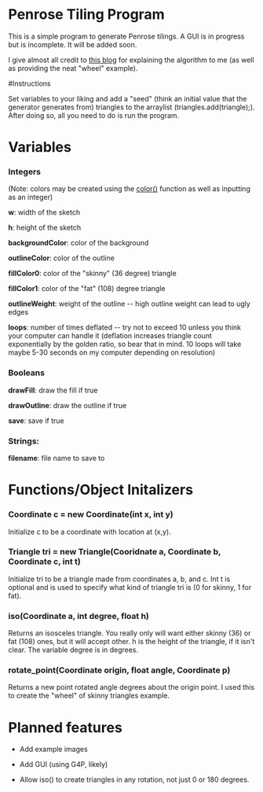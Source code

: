 # Penrose Tiling Program

This is a simple program to generate Penrose tilings. A GUI is in progress but is incomplete. It will be added soon.

I give almost all credit to [this blog](http://preshing.com/20110831/penrose-tiling-explained/) for explaining the algorithm to me (as well as providing the neat "wheel" example).

#Instructions

Set variables to your liking and add a "seed" (think an initial value that the generator generates from) triangles to the arraylist (triangles.add(triangle);). After doing so, all you need to do is run the program.

# Variables

### Integers

(Note: colors may be created using the [color()](https://processing.org/reference/color_.html) function as well as inputting as an integer)

**w**: width of the sketch

**h**: height of the sketch

**backgroundColor**: color of the background

**outlineColor**: color of the outline

**fillColor0**: color of the "skinny" (36 degree) triangle

**fillColor1**: color of the "fat" (108) degree triangle

**outlineWeight**: weight of the outline -- high outline weight can lead to ugly edges

**loops**: number of times deflated -- try not to exceed 10 unless you think your computer can handle it (deflation increases triangle count exponentially by the golden ratio, so bear that in mind. 10 loops will take maybe 5-30 seconds on my computer depending on resolution)

### Booleans

**drawFill**: draw the fill if true

**drawOutline**: draw the outline if true

**save**: save if true

### Strings:

**filename**: file name to save to

# Functions/Object Initalizers

### Coordinate c = new Coordinate(int x, int y)

Initialize c to be a coordinate with location at (x,y).

### Triangle tri = new Triangle(Cooridnate a, Coordinate b, Coordinate c, int t)

Initialize tri to be a triangle made from coordinates a, b, and c. Int t is optional and is used to specify what kind of triangle tri is (0 for skinny, 1 for fat).

### iso(Coordinate a, int degree, float h)

Returns an isosceles triangle. You really only will want either skinny (36) or fat (108) ones, but it will accept other. h is the height of the triangle, if it isn't clear. The variable degree is in degrees.

### rotate_point(Coordinate origin, float angle, Coordinate p)

Returns a new point rotated angle degrees about the origin point. I used this to create the "wheel" of skinny triangles example.

# Planned features

* Add example images

* Add GUI (using G4P, likely)

* Allow iso() to create triangles in any rotation, not just 0 or 180 degrees.
